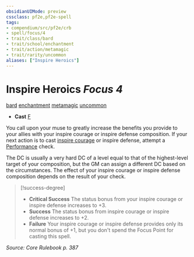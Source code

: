 ```yaml
---
obsidianUIMode: preview
cssclass: pf2e,pf2e-spell
tags:
- compendium/src/pf2e/crb
- spell/focus/4
- trait/class/bard
- trait/school/enchantment
- trait/action/metamagic
- trait/rarity/uncommon
aliases: ["Inspire Heroics"]
---
```

# Inspire Heroics *Focus 4*   
[bard](rules/traits/bard.md)  [enchantment](enchantment.md)  [metamagic](metamagic.md)  [uncommon](uncommon.md)  

- **Cast** [F](chapter-9-playing-the-game.md#Actions "Free Action") 

You call upon your muse to greatly increase the benefits you provide to your allies with your inspire courage or inspire defense composition. If your next action is to cast [inspire courage](inspire-courage.md) or inspire defense, attempt a [Performance](../skills.md#Performance) check.

The DC is usually a very hard DC of a level equal to that of the highest-level target of your composition, but the GM can assign a different DC based on the circumstances. The effect of your inspire courage or inspire defense composition depends on the result of your check.

> [!success-degree] 
> - **Critical Success** The status bonus from your inspire courage or inspire defense increases to +3.
> - **Success** The status bonus from inspire courage or inspire defense increases to +2.
> - **Failure** Your inspire courage or inspire defense provides only its normal bonus of +1, but you don't spend the Focus Point for casting this spell.

*Source: Core Rulebook p. 387*